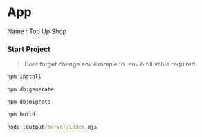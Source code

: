 # App

Name : Top Up Shop

### Start Project

> Dont forget change env.example to .env & 
> fill value required

```cmd
npm install

npm db:generate

npm db:migrate

npm build

node .output/server/index.mjs 
```